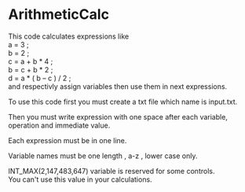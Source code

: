 # ArithmeticCalc
This code calculates expressions like   
  a = 3 ;  
  b = 2 ;  
  c = a + b * 4 ;  
  b = c + b * 2 ;  
  d = a * ( b – c ) / 2 ;   
and respectivly assign variables then use them in next expressions. 
  
To use this code first you must create a txt file which name is input.txt.  
  
Then you must write expression with one space after each variable, 
operation and immediate value.   
  
Each expression must be in one line. 
  
Variable names must be one length ,  a-z , lower case only. 
  
INT_MAX(2,147,483,647) variable is reserved for some controls.  
You can't use this value in your calculations.

